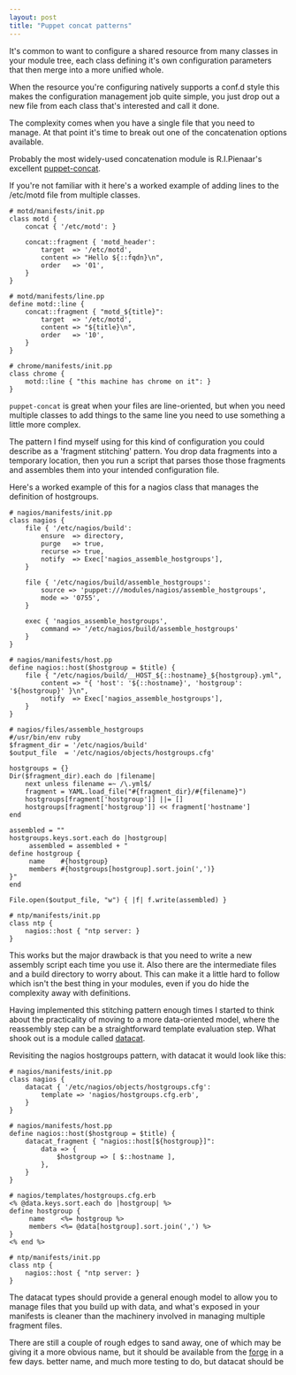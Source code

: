 ```yaml
---
layout: post
title: "Puppet concat patterns"
---
```


It's common to want to configure a shared resource from many classes in your
module tree, each class defining it's own configuration parameters that then
merge into a more unified whole.

When the resource you're configuring natively supports a conf.d style
this makes the configuration management job quite simple, you just drop
out a new file from each class that's interested and call it done.

The complexity comes when you have a single file that you need to
manage.  At that point it's time to break out one of the concatenation
options available.

Probably the most widely-used concatenation module is R.I.Pienaar's
excellent [puppet-concat](https://github.com/ripienaar/puppet-concat).

If you're not familiar with it here's a worked example of adding lines
to the /etc/motd file from multiple classes.

    # motd/manifests/init.pp
    class motd {
        concat { '/etc/motd': }

        concat::fragment { 'motd_header':
            target  => '/etc/motd',
            content => "Hello ${::fqdn}\n",
            order   => '01',
        }
    }

    # motd/manifests/line.pp
    define motd::line {
        concat::fragment { "motd_${title}":
            target  => '/etc/motd',
            content => "${title}\n",
            order   => '10',
        }
    }

    # chrome/manifests/init.pp
    class chrome {
        motd::line { "this machine has chrome on it": }
    }

`puppet-concat` is great when your files are line-oriented, but when you
need multiple classes to add things to the same line you need to use
something a little more complex.

The pattern I find myself using for this kind of configuration you could
describe as a 'fragment stitching' pattern. You drop data fragments into
a temporary location, then you run a script that parses those those
fragments and assembles them into your intended configuration file.

Here's a worked example of this for a nagios class that manages the
definition of hostgroups.

    # nagios/manifests/init.pp
    class nagios {
        file { '/etc/nagios/build':
            ensure  => directory,
            purge   => true,
            recurse => true,
            notify  => Exec['nagios_assemble_hostgroups'],
        }

        file { '/etc/nagios/build/assemble_hostgroups':
            source => 'puppet:///modules/nagios/assemble_hostgroups',
            mode => '0755',
        }

        exec { 'nagios_assemble_hostgroups',
            command => '/etc/nagios/build/assemble_hostgroups'
        }
    }

    # nagios/manifests/host.pp
    define nagios::host($hostgroup = $title) {
        file { "/etc/nagios/build/__HOST_${::hostname}_${hostgroup}.yml",
            content => "{ 'host': '${::hostname}', 'hostgroup': '${hostgroup}' }\n",
            notify  => Exec['nagios_assemble_hostgroups'],
        }
    }

    # nagios/files/assemble_hostgroups
    #/usr/bin/env ruby
    $fragment_dir = '/etc/nagios/build'
    $output_file  = '/etc/nagios/objects/hostgroups.cfg'

    hostgroups = {}
    Dir($fragment_dir).each do |filename|
        next unless filename =~ /\.yml$/
        fragment = YAML.load_file("#{fragment_dir}/#{filename}")
        hostgroups[fragment['hostgroup']] ||= []
        hostgroups[fragment['hostgroup']] << fragment['hostname']
    end

    assembled = ""
    hostgroups.keys.sort.each do |hostgroup|
         assembled = assembled + "
    define hostgroup {
         name    #{hostgroup}
         members #{hostgroups[hostgroup].sort.join(',')}
    }"
    end

    File.open($output_file, "w") { |f| f.write(assembled) }

    # ntp/manifests/init.pp
    class ntp {
        nagios::host { "ntp server: }
    }

This works but the major drawback is that you need to write a new
assembly script each time you use it.  Also there are the intermediate files
and a build directory to worry about.  This can make it a little hard to follow
which isn't the best thing in your modules, even if you do hide the complexity
away with definitions.

Having implemented this stitching pattern enough times I started to
think about the practicality of moving to a more data-oriented model, where the
reassembly step can be a straightforward template evaluation step.  What shook
out is a module called [datacat](https://github.com/richardc/puppet-datacat).

Revisiting the nagios hostgroups pattern, with datacat it would look like this:

    # nagios/manifests/init.pp
    class nagios {
        datacat { '/etc/nagios/objects/hostgroups.cfg':
            template => 'nagios/hostgroups.cfg.erb',
        }
    }

    # nagios/manifests/host.pp
    define nagios::host($hostgroup = $title) {
        datacat_fragment { "nagios::host[${hostgroup}]":
            data => {
                $hostgroup => [ $::hostname ],
            },
        }
    }

    # nagios/templates/hostgroups.cfg.erb
    <% @data.keys.sort.each do |hostgroup| %>
    define hostgroup {
         name    <%= hostgroup %>
         members <%= @data[hostgroup].sort.join(',') %>
    }
    <% end %>

    # ntp/manifests/init.pp
    class ntp {
        nagios::host { "ntp server: }
    }

The datacat types should provide a general enough model to allow you
to manage files that you build up with data, and what's exposed in your
manifests is cleaner than the machinery involved in managing multiple
fragment files.

There are still a couple of rough edges to sand away, one of which may
be giving it a more obvious name, but it should be available from the
[forge](http://forge.puppetlabs.com/) in a few days.
better name, and much more testing to do, but datacat should be


